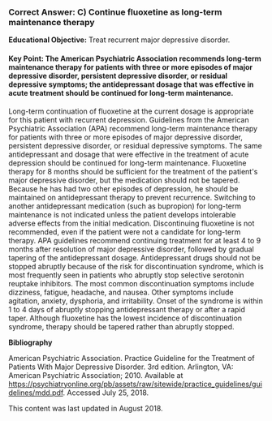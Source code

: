 
### Correct Answer: C) Continue fluoxetine as long-term maintenance therapy 

**Educational Objective:** Treat recurrent major depressive disorder.

#### **Key Point:** The American Psychiatric Association recommends long-term maintenance therapy for patients with three or more episodes of major depressive disorder, persistent depressive disorder, or residual depressive symptoms; the antidepressant dosage that was effective in acute treatment should be continued for long-term maintenance.

Long-term continuation of fluoxetine at the current dosage is appropriate for this patient with recurrent depression. Guidelines from the American Psychiatric Association (APA) recommend long-term maintenance therapy for patients with three or more episodes of major depressive disorder, persistent depressive disorder, or residual depressive symptoms. The same antidepressant and dosage that were effective in the treatment of acute depression should be continued for long-term maintenance.
Fluoxetine therapy for 8 months should be sufficient for the treatment of the patient's major depressive disorder, but the medication should not be tapered. Because he has had two other episodes of depression, he should be maintained on antidepressant therapy to prevent recurrence.
Switching to another antidepressant medication (such as bupropion) for long-term maintenance is not indicated unless the patient develops intolerable adverse effects from the initial medication.
Discontinuing fluoxetine is not recommended, even if the patient were not a candidate for long-term therapy. APA guidelines recommend continuing treatment for at least 4 to 9 months after resolution of major depressive disorder, followed by gradual tapering of the antidepressant dosage. Antidepressant drugs should not be stopped abruptly because of the risk for discontinuation syndrome, which is most frequently seen in patients who abruptly stop selective serotonin reuptake inhibitors. The most common discontinuation symptoms include dizziness, fatigue, headache, and nausea. Other symptoms include agitation, anxiety, dysphoria, and irritability. Onset of the syndrome is within 1 to 4 days of abruptly stopping antidepressant therapy or after a rapid taper. Although fluoxetine has the lowest incidence of discontinuation syndrome, therapy should be tapered rather than abruptly stopped.

**Bibliography**

American Psychiatric Association. Practice Guideline for the Treatment of Patients With Major Depressive Disorder. 3rd edition. Arlington, VA: American Psychiatric Association; 2010. Available at https://psychiatryonline.org/pb/assets/raw/sitewide/practice_guidelines/guidelines/mdd.pdf. Accessed July 25, 2018.

This content was last updated in August 2018.